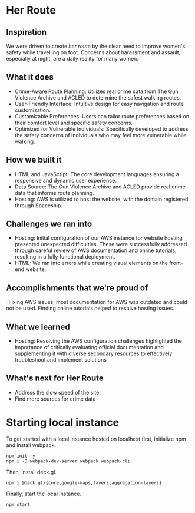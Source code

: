 # Her Route
## Inspiration
We were driven to create *her route* by the clear need to improve women's safety while travelling on foot. Concerns about harassment and assault, especially at night, are a daily reality for many women.

## What it does
- Crime-Aware Route Planning: Utilizes real crime data from The Gun Violence Archive and ACLED to determine the safest walking routes.
- User-Friendly Interface: Intuitive design for easy navigation and route customization.
- Customizable Preferences: Users can tailor route preferences based on their comfort level and specific safety concerns.
- Optimized for Vulnerable Individuals: Specifically developed to address the safety concerns of individuals who may feel more vulnerable while walking.

## How we built it
- HTML and JavaScript: The core development languages ensuring a responsive and dynamic user experience.
- Data Source: The Gun Violence Archive and ACLED provide real crime data that informs route planning.
- Hosting: AWS is utilized to host the website, with the domain registered through Spaceship.

## Challenges we ran into
- Hosting: Initial configuration of our AWS instance for website hosting presented unexpected difficulties. These were successfully addressed through careful review of AWS documentation and online tutorials, resulting in a fully functional deployment.
- HTML: We ran into errors while creating visual elements on the front-end website.
## Accomplishments that we're proud of
-Fixing AWS issues, most documentation for AWS was outdated and could not be used. Finding online tutorials helped to resolve hosting issues.
## What we learned
- Hosting: Resolving the AWS configuration challenges highlighted the importance of critically evaluating official documentation and supplementing it with diverse secondary resources to effectively troubleshoot and implement solutions
## What's next for Her Route
- Address the slow speed of the site
- Find more sources for crime data
# Starting local instance
To get started with a local instance hosted on localhost first, initialize npm and install webpack.

```
npm init -y 
npm i -D webpack-dev-server webpack webpack-cli
```
Then, install deck.gl.

```
npm i @deck.gl/{core,google-maps,layers,aggregation-layers}
```
Finally, start the local instance.

```
npm start
```
